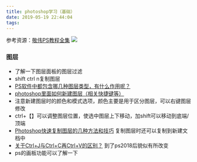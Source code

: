 ```yaml
---
title: photoshop学习（基础）
date: 2019-05-19 22:44:04
tags:
---
```



参考资源：[敬伟PS教程全集](https://www.bilibili.com/video/av18792821/)
![](https://lainundalice.oss-cn-beijing.aliyuncs.com/img/阿消.jpg)

<!-- more -->
### 图层
* 了解一下图层面板的图层过滤
* shift ctrl n复制图层
* [PS软件中都包含哪几种图层类型，有什么作用呢？](https://jingyan.baidu.com/article/3aed632ec50e247010809138.html)
* [photoshop里面如何新建图层（相关快捷键等）](https://jingyan.baidu.com/article/0a52e3f4c4eb42bf62ed720d.html)
* 注意新建图层时的颜色和模式选项，颜色主要是用于区分图层，可以右键图层修改
* ctrl+【】可以调整图层位置，使选中图层上下移动，加shift可以移动到底端/顶端
* [Photoshop快速复制图层的几种方法和技巧](https://jingyan.baidu.com/article/a681b0de3ac07c3b1943467e.html)
复制图层时还可以复制到新建文档中
* [关于Ctrl+J与Ctrl+C再Ctrl+V的区别？](http://www.missyuan.com/thread-702160-1-1.html)
到了ps2018后貌似有所改变
* ps的画板功能可以了解一下


